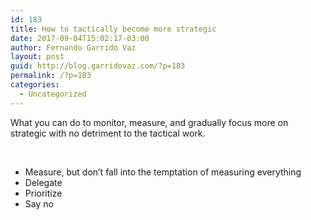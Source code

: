 ```yaml
---
id: 183
title: How to tactically become more strategic
date: 2017-09-04T15:02:17-03:00
author: Fernando Garrido Vaz
layout: post
guid: http://blog.garridovaz.com/?p=183
permalink: /?p=183
categories:
  - Uncategorized
---
```

What you can do to monitor, measure, and gradually focus more on strategic with no detriment to the tactical work.

&nbsp;

  * Measure, but don&#8217;t fall into the temptation of measuring everything
  * Delegate
  * Prioritize
  * Say no